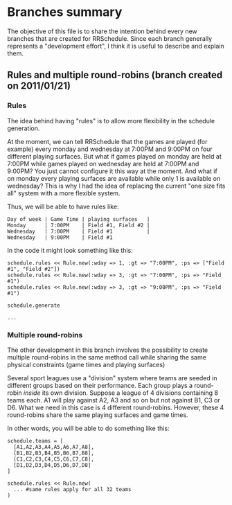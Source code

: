 # Branches summary

The objective of this file is to share the intention behind every new branches that are created for RRSchedule. Since each branch
generally represents a "development effort", I think it is useful to describe and explain them.

## Rules and multiple round-robins (branch created on 2011/01/21)

### Rules

The idea behind having "rules" is to allow more flexibility in the schedule generation.

At the moment, we can tell RRSchedule that the games are played (for example) every monday and wednesday at 7:00PM and 9:00PM on four different
playing surfaces. But what if games played on monday are held at 7:00PM while games played on wednesday are held at 7:00PM and 9:00PM?
You just cannot configure it this way at the moment. And what if on monday every playing surfaces are available while only 1 is available on wednesday?
This is why I had the idea of replacing the current "one size fits all" system with a more flexible system.

Thus, we will be able to have rules like:

    Day of week | Game Time | playing surfaces   |
    Monday      | 7:00PM    | Field #1, Field #2 |
    Wednesday   | 7:00PM    | Field #1           |
    Wednesday   | 9:00PM    | Field #1

In the code it might look something like this:

    schedule.rules << Rule.new(:wday => 1, :gt => "7:00PM", :ps => ["Field #1", "Field #2"])
    schedule.rules << Rule.new(:wday => 3, :gt => "7:00PM", :ps => "Field #1")
    schedule.rules << Rule.new(:wday => 3, :gt => "9:00PM", :ps => "Field #1")

    schedule.generate

    ...

### Multiple round-robins

The other development in this branch involves the possibility to create multiple round-robins in the same method call while sharing the same
physical constraints (game times and playing surfaces)

Several sport leagues use a "division" system where teams are seeded in different groups based on their performance. Each group plays
a round-robin *inside* its own division. Suppose a league of 4 divisions containing 8 teams each. A1 will play against A2, A3 and so on but not
against B1, C3 or D6. What we need in this case is 4 different round-robins. However, these 4 round-robins share the same playing surfaces and
game times.

In other words, you will be able to do something like this:

    schedule.teams = [
      [A1,A2,A3,A4,A5,A6,A7,A8],
      [B1,B2,B3,B4,B5,B6,B7,B8],
      [C1,C2,C3,C4,C5,C6,C7,C8],
      [D1,D2,D3,D4,D5,D6,D7,D8]
    ]

    schedule.rules << Rule.new(
      ... #same rules apply for all 32 teams
    )
